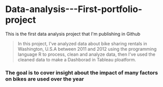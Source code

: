 # Data-analysis---First-portfolio-project
This is the first data analysis project that I'm publishing in Github

> In this project, I've analyzed data about bike sharing rentals in Washington, U.S.A between 2011 and 2012 using the programming language R to process, clean and analyze data, then I've used the cleaned data to make a Dashborad in Tableau ploatform.
### The goal is to cover insight about the impact of many factors on bikes are used over the year
